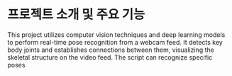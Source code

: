 #  프로젝트 소개 및 주요 기능
This project utilizes computer vision techniques and deep learning models 
to perform real-time pose recognition from a webcam feed. 
It detects key body joints and establishes connections between them, 
visualizing the skeletal structure on the video feed. 
The script can recognize specific poses
